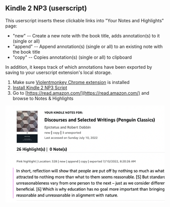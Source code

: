 ## Kindle 2 NP3 (userscript)

This userscript inserts these clickable links into "Your Notes and Highlights" page:
- "new" -- Create a new note with the book title, adds annotation(s) to it (single or all)
- "append" -- Append annotation(s) (single or all) to an existing note with the book title
- "copy" -- Copies annotation(s) (single or all) to clipboard

In addition, it keeps track of which annotations have been exported by saving to your userscript extension's local storage.


1. Make sure [Violentmonkey Chrome extension](https://chrome.google.com/webstore/detail/violentmonkey/jinjaccalgkegednnccohejagnlnfdag) is installed
2. [Install Kindle 2 NP3 Script](https://raw.githubusercontent.com/jlc467/np3_user_scripts/main/kindle_to_np3.user.js)
3. Go to [https://read.amazon.com/](https://read.amazon.com/) and browse to Notes & Highlights



![kindle_to_np3_image](kindle_to_np3.png)
